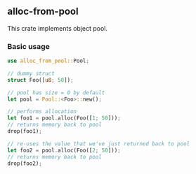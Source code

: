 ## alloc-from-pool

This crate implements object pool.

### Basic usage

```rust
use alloc_from_pool::Pool;

// dummy struct
struct Foo([u8; 50]);

// pool has size = 0 by default
let pool = Pool::<Foo>::new();

// performs allocation
let foo1 = pool.alloc(Foo([1; 50]));
// returns memory back to pool
drop(foo1);

// re-uses the value that we've just returned back to pool
let foo2 = pool.alloc(Foo([2; 50]));
// returns memory back to pool
drop(foo2);
```
